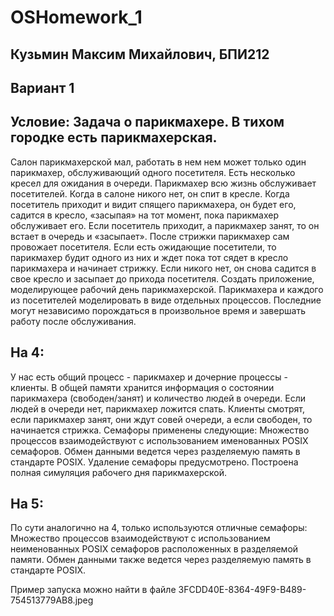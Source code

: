 # OSHomework_1
## Кузьмин Максим Михайлович, БПИ212
## Вариант 1
## Условие: Задача о парикмахере. В тихом городке есть парикмахерская.
Салон парикмахерской мал, работать в нем нем может только один
парикмахер, обслуживающий одного посетителя. Есть несколько кресел для ожидания в очереди. Парикмахер всю жизнь обслуживает посетителей. Когда в салоне никого нет, он спит в кресле.
Когда посетитель приходит и видит спящего парикмахера, он будет
его, садится в кресло, «засыпая» на тот момент, пока парикмахер
обслуживает его. Если посетитель приходит, а парикмахер занят,
то он встает в очередь и «засыпает». После стрижки парикмахер
сам провожает посетителя. Если есть ожидающие посетители, то
парикмахер будит одного из них и ждет пока тот сядет в кресло парикмахера и начинает стрижку. Если никого нет, он снова садится
в свое кресло и засыпает до прихода посетителя. Создать приложение, моделирующее рабочий день парикмахерской. Парикмахера и каждого из посетителей моделировать в виде отдельных процессов. Последние могут независимо порождаться в
произвольное время и завершать работу после обслуживания.
## На 4:
У нас есть общий процесс - парикмахер и дочерние процессы - клиенты. В общей памяти хранится информация о состоянии парикмахера (свободен/занят) и количество людей в очереди. Если людей в очереди нет, парикмахер ложится спать. Клиенты смотрят, если парикмахер занят, они ждут совей очереди, а если свободен, то начинается стрижка.
Семафоры применены следующие: Множество процессов взаимодействуют с использованием именованных POSIX семафоров. Обмен данными ведется через
разделяемую память в стандарте POSIX.
Удаление семафоры предусмотрено. 
Построена полная симуляция рабочего дня парикмахерской.
## На 5:
По сути аналогично на 4, только используются отличные семафоры: Множество процессов взаимодействуют с использованием неименованных POSIX семафоров расположенных в разделяемой
памяти. Обмен данными также ведется через разделяемую память в стандарте POSIX.


Пример запуска можно найти в файле 3FCDD40E-8364-49F9-B489-754513779AB8.jpeg
